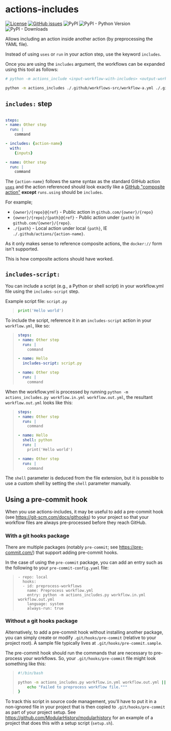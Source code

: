 # actions-includes

[![License](https://img.shields.io/github/license/mithro/actions-includes.svg)](https://github.com/mithro/actions-includes/blob/master/LICENSE)
[![GitHub issues](https://img.shields.io/github/issues/mithro/actions-includes)](https://github.com/mithro/actions-includes/issues)
![PyPI](https://img.shields.io/pypi/v/actions-includes)
![PyPI - Python Version](https://img.shields.io/pypi/pyversions/actions-includes)
![PyPI - Downloads](https://img.shields.io/pypi/dm/actions-includes)


Allows including an action inside another action (by preprocessing the YAML file).

Instead of using `uses` or `run` in your action step, use the keyword `includes`.

Once you are using the `includes` argument, the workflows can be expanded using this tool as follows:
```sh
# python -m actions_include <input-workflow-with-includes> <output-workflow-flattened>

python -m actions_includes ./.github/workflows-src/workflow-a.yml ./.github/workflows/workflow-a.yml
```

## `includes:` step

```yaml

steps:
- name: Other step
  run: |
    command

- includes: {action-name}
  with:
    {inputs}

- name: Other step
  run: |
    command
```

The `{action-name}` follows the same syntax as the standard GitHub action
[`uses`](https://docs.github.com/en/actions/reference/workflow-syntax-for-github-actions#jobsjob_idstepsuses)
and the action referenced should look exactly like a
[GitHub "composite action"](https://docs.github.com/en/actions/creating-actions/creating-a-composite-run-steps-action)
**except** `runs.using` should be `includes`.

For example;
 - `{owner}/{repo}@{ref}` - Public action in `github.com/{owner}/{repo}`
 - `{owner}/{repo}/{path}@{ref}` - Public action under `{path}` in
   `github.com/{owner}/{repo}`.
 - `./{path}` - Local action under local `{path}`, IE `./.github/actions/{action-name}`.

As it only makes sense to reference composite actions, the `docker://` form isn't supported.

This is how composite actions should have worked.

## `includes-script:`
You can include a script (e.g., a Python or shell script) in your workflow.yml file using the `includes-script` step.

Example script file: `script.py`
> ```python
> print('Hello world')
> ```

To include the script, reference it in an `includes-script` action in your `workflow.yml`, like so:
> ```yaml
> steps:
> - name: Other step
>   run: |
>     command
>
> - name: Hello
>   includes-script: script.py
>
> - name: Other step
>   run: |
>     command
> ```

When the workflow.yml is processed by running
```python -m actions_includes.py workflow.in.yml workflow.out.yml```,
the resultant `workflow.out.yml` looks like this:
> ```yaml
> steps:
> - name: Other step
>   run: |
>     command
> 
> - name: Hello
>   shell: python
>   run: |
>     print('Hello world')
> 
> - name: Other step
>   run: |
>     command
> ```
The `shell` parameter is deduced from the file extension, 
but it is possible to use a custom shell by setting the 
`shell` parameter manually.

## Using a pre-commit hook
When you use actions-includes, it may be useful to add a pre-commit hook 
(see https://git-scm.com/docs/githooks) to your project so that your workflow 
files are always pre-processed before they reach GitHub. 

### With a git hooks package
There are multiple packages (notably `pre-commit`; 
see https://pre-commit.com/) that support adding pre-commit hooks.

In the case of using the `pre-commit` package, you can add an entry 
such as the following to your `pre-commit-config.yaml` file:
> ```
> - repo: local
>   hooks:
>   - id: preprocess-workflows
>     name: Preprocess workflow.yml
>     entry: python -m actions_includes.py workflow.in.yml workflow.out.yml
>     language: system
>     always-run: true
> ```

### Without a git hooks package
Alternatively, to add a pre-commit hook without installing another 
package, you can simply create or modify `.git/hooks/pre-commit`
(relative to your project root). A sample file typically 
lives at `.git/hooks/pre-commit.sample`.

The pre-commit hook should run the commands that are necessary to 
pre-process your workflows. So, your `.git/hooks/pre-commit` file 
might look something like this:
> ```sh
> #!/bin/bash
>
> python -m actions_includes.py workflow.in.yml workflow.out.yml || {
>     echo "Failed to preprocess workflow file."""
> }
> ```

To track this script in source code management, you'll have to
put it in a non-ignored file in your project that is then copied to 
`.git/hooks/pre-commit` as part of your project setup. See
https://github.com/ModularHistory/modularhistory for an example
of a project that does this with a setup script (`setup.sh`).
